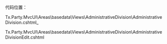 代码位置：

Tx.Party.MvcUI\Areas\basedata\Views\AdministrativeDivision\AdministrativeDivision.cshtml\_

Tx.Party.MvcUI\Areas\basedata\Views\AdministrativeDivision\AdministrativeDivisionEdit.cshtml

